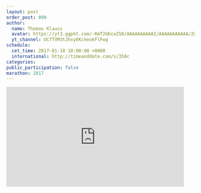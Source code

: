 ```yaml
---
layout: post
order_post: 890
author:
  name: Thomas Klauss
  avatar: https://yt3.ggpht.com/-RmT2GKcoZS0/AAAAAAAAAAI/AAAAAAAAAAA/Zqd0OElb99Q/s88-c-k-no/photo.jpg
  yt_channel: UCfTVM3tJhxyEKckeukFlFwg
schedule:
  cet_time: 2017-01-10 18:00:00 +0000
  international: http://timeanddate.com/s/358c
categories:
public_participation: false
marathon: 2017
---
```

<iframe width="475" height="267" src="https://www.youtube.com/embed/v8V5bIjf5OQ" frameborder="0" allowfullscreen></iframe>
